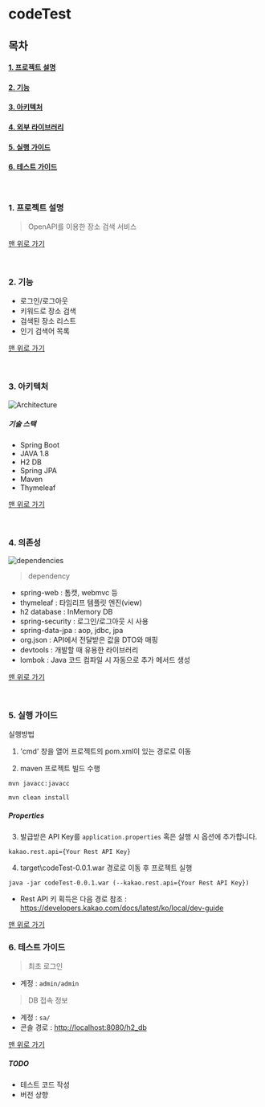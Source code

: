 <a name="top">

# codeTest

</a>

## 목차

#### [1. 프로젝트 설명](#about_project)
#### [2. 기능](#functions)
#### [3. 아키텍처](#architecture)
#### [4. 외부 라이브러리](#dependency)
#### [5. 실행 가이드](#install_guide)
#### [6. 테스트 가이드](#test_guide)


</br>

<a name="about_project">

### 1. 프로젝트 설명

</a>

 > OpenAPI를 이용한 장소 검색 서비스
 
[맨 위로 가기](#top)
</br>

</br>

<a name="functions">

### 2. 기능
 - 로그인/로그아웃
 - 키워드로 장소 검색
 - 검색된 장소 리스트
 - 인기 검색어 목록
 
</a>


[맨 위로 가기](#top)
</br>

</br>

<a name="architecture">

### 3. 아키텍처

</a>

![Architecture](https://user-images.githubusercontent.com/24487772/93759119-98d08700-fc44-11ea-9b93-da5d9cbd9b3a.PNG)

##### 기술 스택
 - Spring Boot
 - JAVA 1.8
 - H2 DB
 - Spring JPA
 - Maven
 - Thymeleaf

[맨 위로 가기](#top)
</br>

</br>

<a name="dependency">

### 4. 의존성
</a>

![dependencies](https://user-images.githubusercontent.com/24487772/93759147-a423b280-fc44-11ea-8d72-ca858dd6ccf1.PNG)

 > dependency
 - spring-web : 톰캣, webmvc 등
 - thymeleaf : 타임리프 템플릿 엔진(view)
 - h2 database : InMemory DB
 - spring-security : 로그인/로그아웃 시 사용
 - spring-data-jpa : aop, jdbc, jpa
 - org.json : API에서 전달받은 값을 DTO와 매핑
 - devtools : 개발할 때 유용한 라이브러리
 - lombok : Java 코드 컴파일 시 자동으로 추가 메서드 생성

[맨 위로 가기](#top)
</br>

</br>

<a name="install_guide">

### 5. 실행 가이드

</a>

실행방법
1) 'cmd' 창을 열어 프로젝트의 pom.xml이 있는 경로로 이동

2) maven 프로젝트 빌드 수행
```
mvn javacc:javacc
```
```
mvn clean install
```

##### Properties
3) 발급받은 API Key를 `application.properties` 혹은 실행 시 옵션에 추가합니다.
```
kakao.rest.api={Your Rest API Key}
```

4) target\codeTest-0.0.1.war 경로로 이동 후 프로젝트 실행
```
java -jar codeTest-0.0.1.war (--kakao.rest.api={Your Rest API Key})
```
* Rest API 키 획득은 다음 경로 참조 : <https://developers.kakao.com/docs/latest/ko/local/dev-guide>

[맨 위로 가기](#top)
</br>

<a name="test_guide">

### 6. 테스트 가이드

</a>

 > 최초 로그인
 - 계정 : `admin/admin`
 
 > DB 접속 정보
 - 계정 : `sa/`
 - 콘솔 경로 : <http://localhost:8080/h2_db>
 
[맨 위로 가기](#top)
</br>


##### TODO
 - 테스트 코드 작성
 - 버전 상향
